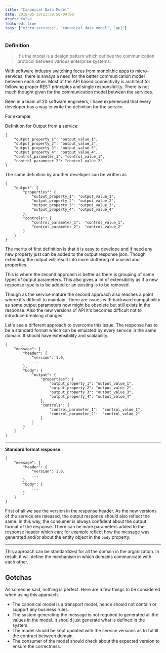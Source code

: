 ```yaml
---
title: "Canonical Data Model"
date: 2018-05-30T21:59:50-04:00
draft: false
featured: true
tags: ["micro-services", "canonical data model", "api"]
---
```


### Definition
> It's the model is a design pattern which defines the communication protocol between various enterprise systems.


With software industry switching focus from monolithic apps to micro-services, there is always a need for the better communication model between each other. Most of the API based connectivity is architect for following proper REST principles and single responsibility. There is not much thought given for the communication model between the services.

Been in a team of 20 software engineers, I have experienced that every developer has a way to write the definition for the service.

For example:

Definition for Output from a service:
```
{
    "output_property_1": "output_value_1",
    "output_property_2": "output_value_2",
    "output_property_3": "output_value_3",
    "output_property_4": "output_value_4",
    "control_parameter_1": "control_value_1",
    "control_parameter_2": "control_value_2"
}
``` 

The same definition by another developer can be written as

```
{
    "output": {
        "properties": {
            "output_property_1": "output_value_1",
            "output_property_2": "output_value_2",
            "output_property_3": "output_value_3",
            "output_property_4": "output_value_4"    
        },
        "controls": {
            "control_parameter_1":  "control_value_1",
            "control_parameter_2":  "control_value_2"
        }
    }
}
```

The merits of first definition is that it is easy to develope and if need any new property just can be added to the output response json. Though extending the output will result into more cluttering of unused and properties.

This is where the second approach is better as there is grouping of same types of output parameters. This also gives a lot of extensibility as if a new response type is to be added or an existing is to be removed.

Though as the service mature the second approach also reaches a point where it's difficult to maintain. There are issues with backward compatibility as some output parameters now might be obsolete but still exists in the response. Also the new versions of API it's becomes difficult not to introduce breaking changes.

Let's see a different approach to overcome this issue. The response has to be a standard format which can be emulated by every service in the same domain. It should have extensibility and scalability.

```
{
    "message": {
        "header": {
            "version": 1.0,
            ...
        },
        "body": {
            "output": {
                "properties": {
                    "output_property_1": "output_value_1",
                    "output_property_2": "output_value_2",
                    "output_property_3": "output_value_3",
                    "output_property_4": "output_value_4"    
                },
                "controls": {
                    "control_parameter_1":  "control_value_1",
                    "control_parameter_2":  "control_value_2"
                }
            }
        }
    }
}
```

------


**Standard format response**
```
{
    "message": {
        "header": {
            "version": 1.0,
            ...
        },
        "body": {
            ...
        }
    }
}
```


First of all we see the version in the response header. As the new versions of the service are released, the output response should also reflect the same. In this way, the consumer is always confident about the output format of the response.
There can be more parameters added to the response header which can; for example reflect how the message was generated and/or about the entity object in the `body` property.

------

This approach can be standardized for all the domain in the organization. In result, it will define the mechanism in which domains communicate with each other.


## Gotchas
As someone said, nothing is perfect. Here are a few things to be considered when using this approach.

* The canonical model is a transport model, hence should not contain or support any business rules.
* The system generating the message is not required to generated all the values in the model. It should just generate what is defined in the system.
* The model should be kept updated with the service versions as to fulfill the contract between domain.
* The consumer of the model should check about the expected version to ensure the correctness.